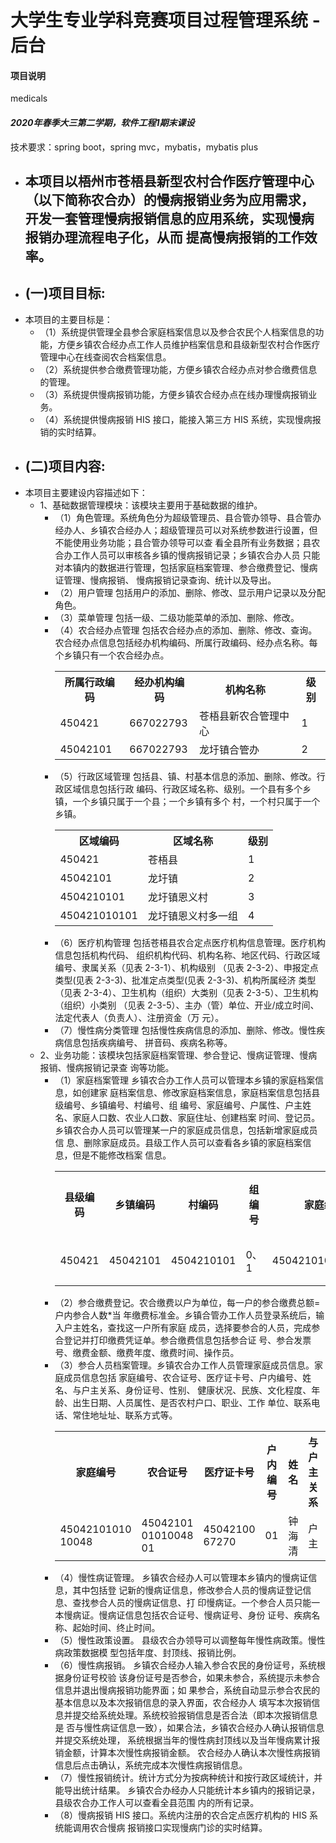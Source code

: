 大学生专业学科竞赛项目过程管理系统  -后台
 ============================  
#### 项目说明
medicals

#### _2020年春季大三第二学期，软件工程1期末课设_
技术要求：spring boot，spring mvc，mybatis，mybatis plus

<ul>
  <li>
    <h2>本项目以梧州市苍梧县新型农村合作医疗管理中心（以下简称农合办）的慢病报销业务为应用需求，开发一套管理慢病报销信息的应用系统，实现慢病报销办理流程电子化，从而
        提高慢病报销的工作效率。</h2>
  </li>
  <li>
    <h2>(一)项目目标:</h2></li>
    <li>
    本项目的主要目标是：
        <ul>
            <li>（1）系统提供管理全县参合家庭档案信息以及参合农民个人档案信息的功能，方便乡镇农合经办点工作人员维护档案信息和县级新型农村合作医疗管理中心在线查阅农合档案信息。</li>
            <li>（2）系统提供参合缴费管理功能，方便乡镇农合经办点对参合缴费信息的管理。</li>
            <li>（3）系统提供慢病报销功能，方便乡镇农合经办点在线办理慢病报销业务。</li>
            <li>（4）系统提供慢病报销 HIS 接口，能接入第三方 HIS 系统，实现慢病报销的实时结算。</li>
        </ul>
    </li>
  </li>
  <li>
    <h2>(二)项目内容:</h2></li>
    <li>
    本项目主要建设内容描述如下：
        <ul>
            <li>1、基础数据管理模块：该模块主要用于基础数据的维护。
                <ul>
                    <li>
                       （1）角色管理。系统角色分为超级管理员、县合管办领导、县合管办经办人、乡镇农合经办人；超级管理员可以对系统参数进行设置，但不能使用业务功能；县合管办领导可以查
                       看全县所有业务数据；县农合办工作人员可以审核各乡镇的慢病报销记录；乡镇农合办人员
                       只能对本镇内的数据进行管理，包括家庭档案管理、参合缴费登记、慢病证管理、慢病报销、
                       慢病报销记录查询、统计以及导出。
                    </li>
                    <li>（2）用户管理 包括用户的添加、删除、修改、显示用户记录以及分配角色。</li>
                    <li>（3）菜单管理 包括一级、二级功能菜单的添加、删除、修改。</li>
                    <li>（4）农合经办点管理 包括农合经办点的添加、删除、修改、查询。农合经办点信息包括经办机构编码、所属行政编码、经办点名称。每个乡镇只有一个农合经办点。
                        <table>
                             <tr>
                                <th>所属行政编码</th>
                                <th>经办机构编码</th>
                                <th>机构名称</th>
                                <th>级别</th>
                              </tr>
                              <tr>
                                <td>450421</td>
                                <td>667022793</td>
                                <td>苍梧县新农合管理中心</td>
                                <td>1</td>
                              </tr>
                              <tr>
                                <td>45042101</td>
                                <td>667022793</td>
                                <td>龙圩镇合管办</td>
                                <td>2</td>
                              </tr>
                        </table>
                    </li>
                    <li>
                        （5）行政区域管理 包括县、镇、村基本信息的添加、删除、修改。行政区域信息包括行政
                        编码、行政区域名称、级别。一个县有多个乡镇，一个乡镇只属于一个县；一个乡镇有多个
                        村，一个村只属于一个乡镇。
                        <table>
                             <tr>
                                <th>区域编码</th>
                                <th>区域名称</th>
                                <th>级别</th>
                              </tr>
                              <tr>
                                <td>450421</td>
                                <td>苍梧县</td>
                                <td>1</td>
                              </tr>
                              <tr>
                                <td>45042101</td>
                                <td>龙圩镇</td>
                                <td>2</td>
                              </tr>
                              <tr>
                                <td>4504210101</td>
                                <td>龙圩镇恩义村</td>
                                <td>3</td>
                              </tr>
                              <tr>
                                <td>450421010101</td>
                                <td>龙圩镇恩义村多一组</td>
                                <td>4</td>
                              </tr>
                        </table>
                    </li>
                    <li>
                        （6）医疗机构管理 包括苍梧县农合定点医疗机构信息管理。医疗机构信息包括机构代码、
                        组织机构代码、机构名称、地区代码、行政区域编号、隶属关系（见表 2-3-1）、机构级别
                        （见表 2-3-2）、申报定点类型(见表 2-3-3)、批准定点类型(见表 2-3-3)、机构所属经济
                        类型（见表 2-3-4）、卫生机构（组织）大类别（见表 2-3-5）、卫生机构（组织）小类别
                        （见表 2-3-5）、主办（管）单位、开业/成立时间、法定代表人（负责人）、注册资金（万
                        元）。
                    </li>
                    <li>（7）慢性病分类管理 包括慢性疾病信息的添加、删除、修改。慢性疾病信息包括疾病编号、
                        拼音码、疾病名称等。</li>
                </ul>
            </li>
            <li>2、业务功能：该模块包括家庭档案管理、参合登记、慢病证管理、慢病报销、慢病报销记录查
                询等功能。
                <ul>
                    <li>（1）家庭档案管理 乡镇农合办工作人员可以管理本乡镇的家庭档案信息，如创建家
                        庭档案信息、修改家庭档案信息，家庭档案信息包括县级编号、乡镇编号、村编号、组
                        编号、家庭编号、户属性、户主姓名、家庭人口数、农业人口数、家庭住址、创建档案
                        时间、登记员。乡镇农合办人员可以管理某一户的家庭成员信息，包括新增家庭成员信
                        息、删除家庭成员。县级工作人员可以查看各乡镇的家庭档案信息，但是不能修改档案
                        信息。
                        <table>
                              <tr>
                                <th>县级编码</th>
                                <th>乡镇编码</th>
                                <th>村编码</th>
                                <th>组编号</th>
                                <th>家庭编号</th>
                                <th>户主</th>
                                <th>其他属性</th>
                              </tr>
                              <tr>
                                <td>450421</td>
                                <td>45042101</td>
                                <td>4504210101</td>
                                <td>0、1</td>
                                <td>4504210101010048</td>
                                <td>钟海清</td>
                                <td>...</td>
                              </tr>
                        </table>
                    </li>
                    <li>（2）参合缴费登记。农合缴费以户为单位，每一户的参合缴费总额=户内参合人数*当
                        年缴费标准金。乡镇合管办工作人员登录系统后，输入户主姓名，查找这一户所有家庭
                        成员，选择要参合的人员，完成参合登记并打印缴费凭证单。参合缴费信息包括参合证
                        号、参合发票号、缴费金额、缴费年度、缴费时间、操作员。</li>
                    <li>（3）参合人员档案管理。乡镇农合办工作人员管理家庭成员信息。家庭成员信息包括
                        家庭编号、农合证号、医疗证卡号、户内编号、姓名、与户主关系、身份证号、性别、
                        健康状况、民族、文化程度、年龄、出生日期、人员属性、是否农村户口、职业、工作
                        单位、联系电话、常住地址址、联系方式等。
                        <table>
                              <tr>
                                <th>家庭编号</th>
                                <th>农合证号</th>
                                <th>医疗证卡号</th>
                                <th>户内编号</th>
                                <th>姓名</th>
                                <th>与户主关系</th>
                                <th>身份证号</th>
                                <th>其他属性</th>
                              </tr>
                              <tr>
                                <td>45042101010
                                    10048</td>
                                <td>45042101
                                    01010048
                                    01</td>
                                <td>45042100
                                    67270</td>
                                <td>01</td>
                                <td>钟海清</td>
                                <td>户主</td>
                                <td>450421195
                                    108247000</td>
                                <td>...</td>
                              </tr>
                        </table>
                    </li>
                    <li>（4）慢性病证管理。 乡镇农合经办人可以管理本乡镇内的慢病证信息，其中包括登
                        记新的慢病证信息，修改参合人员的慢病证登记信息、查找参合人员的慢病证信息、打
                        印慢病证。一个参合人员只能一本慢病证。慢病证信息包括农合证号、慢病证号、身份
                        证号、疾病名称、起始时间、终止时间。</li>
                    <li>（5）慢性政策设置。 县级农合办领导可以调整每年慢性病政策。慢性病政策数据模
                        型包括年度、封顶线、报销比例。</li>
                    <li>（6）慢性病报销。 乡镇农合经办人输入参合农民的身份证号，系统根据身份证号校验
                        该身份证号是否参合，如果未参合，系统提示未参合信息并退出慢病报销功能界面；如
                        果参合，系统自动显示参合农民的基本信息以及本次报销信息的录入界面，农合经办人
                        填写本次报销信息并提交给系统处理。系统校验报销信息是否合法（即本次报销信息是
                        否与慢性病证信息一致），如果合法，乡镇农合经办人确认报销信息并提交系统处理，
                        系统根据当年的慢性病封顶线以及当年慢病累计报销金额，计算本次慢性病报销金额。
                        农合经办人确认本次慢性病报销信息后点击确认，系统完成本次慢性病报销信息。</li>
                    <li>（7）慢性报销统计。统计方式分为按病种统计和按行政区域统计，并能导出统计结果。
                        乡镇农合办经办人只能统计本乡镇内的报销记录，县级农合办工作人可以查看全县范围
                        内的所有记录。</li>
                    <li>（8）慢病报销 HIS 接口。系统内注册的农合定点医疗机构的 HIS 系统能调用农合慢病
                        报销接口实现慢病门诊的实时结算。</li>
                </ul>
             </li>
        </ul>
    </li>
  </li>
</ul>
<br>